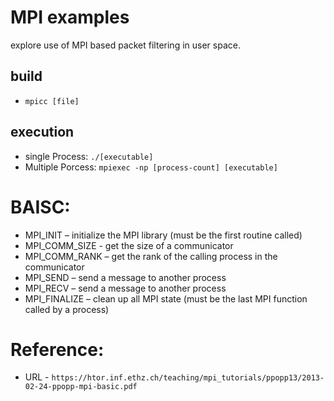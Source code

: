 # MPI examples
explore use of MPI based packet filtering in user space.

## build
- `mpicc [file]`

## execution
 - single Process: `./[executable]`
 - Multiple Porcess: `mpiexec -np [process-count] [executable]`

# BAISC:
- MPI_INIT – initialize the MPI library (must be the first routine called)
- MPI_COMM_SIZE - get the size of a communicator 
- MPI_COMM_RANK – get the rank of the calling process in the communicator
- MPI_SEND – send a message to another process
- MPI_RECV – send a message to another process
- MPI_FINALIZE – clean up all MPI state (must be the last MPI function called by a process)


# Reference: 

- URL - `https://htor.inf.ethz.ch/teaching/mpi_tutorials/ppopp13/2013-02-24-ppopp-mpi-basic.pdf`
